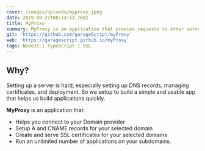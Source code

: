 ```yaml
---
cover: /images/uploads/myproxy.jpeg
date: 2019-09-27T08:13:53.760Z
title: MyProxy
summary: MyProxy is an application that proxies requests to other servers
git: 'https://github.com/garageScript/myProxy'
web: 'https://garagescript.github.io/myProxy'
tags: NodeJS | TypeScript | SSL
---
```

## Why?
Setting up a server is hard, especially setting up DNS records, managing certificates, and deployment. 
So we setup to build a simple and usable app that helps us build applications quickly.

**MyProxy** is an application that:

- Helps you connect to your Domain provider
- Setup A and CNAME records for your selected domain
- Create and serve SSL certificates for your selected domains
- Run an unlimited number of applications on your subdomains.


